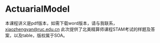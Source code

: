 # ActuarialModel
本课程讲义是pdf版本，如需下载word版本，请与我联系，xiaozhengyan@ruc.edu.cn
此次提供了北美精算师课程STAM考试的样题及答案，以及table，版权属于SOA。
